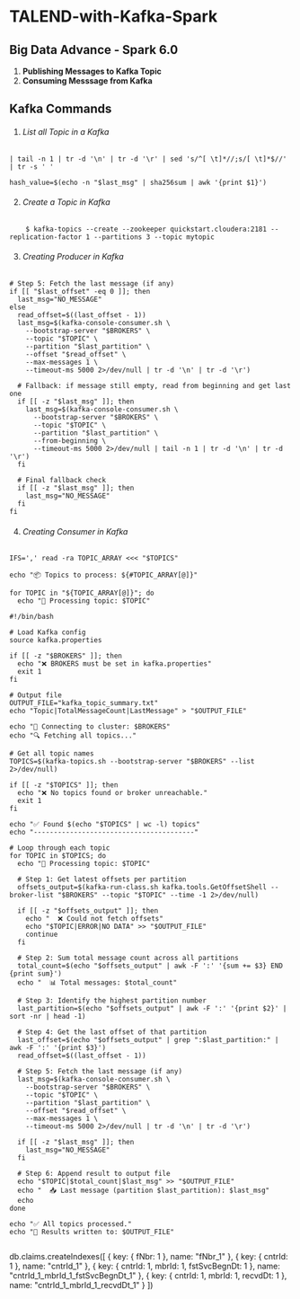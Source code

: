 # TALEND-with-Kafka-Spark

## Big Data Advance - Spark 6.0 ##

1. **Publishing Messages to Kafka Topic**
2. **Consuming Messsage from Kafka**


## Kafka Commands ##

1.  ###### List all Topic in a Kafka ######
```
| tail -n 1 | tr -d '\n' | tr -d '\r' | sed 's/^[ \t]*//;s/[ \t]*$//' | tr -s ' '

hash_value=$(echo -n "$last_msg" | sha256sum | awk '{print $1}')

```
	
2. ###### Create a Topic in Kafka ######
```
	$ kafka-topics --create --zookeeper quickstart.cloudera:2181 --replication-factor 1 --partitions 3 --topic mytopic
```
3.  ###### Creating Producer in Kafka ######
```
# Step 5: Fetch the last message (if any)
if [[ "$last_offset" -eq 0 ]]; then
  last_msg="NO_MESSAGE"
else
  read_offset=$((last_offset - 1))
  last_msg=$(kafka-console-consumer.sh \
    --bootstrap-server "$BROKERS" \
    --topic "$TOPIC" \
    --partition "$last_partition" \
    --offset "$read_offset" \
    --max-messages 1 \
    --timeout-ms 5000 2>/dev/null | tr -d '\n' | tr -d '\r')

  # Fallback: if message still empty, read from beginning and get last one
  if [[ -z "$last_msg" ]]; then
    last_msg=$(kafka-console-consumer.sh \
      --bootstrap-server "$BROKERS" \
      --topic "$TOPIC" \
      --partition "$last_partition" \
      --from-beginning \
      --timeout-ms 5000 2>/dev/null | tail -n 1 | tr -d '\n' | tr -d '\r')
  fi

  # Final fallback check
  if [[ -z "$last_msg" ]]; then
    last_msg="NO_MESSAGE"
  fi
fi
```
4. ###### Creating Consumer in Kafka ######
```
IFS=',' read -ra TOPIC_ARRAY <<< "$TOPICS"

echo "📦 Topics to process: ${#TOPIC_ARRAY[@]}"

for TOPIC in "${TOPIC_ARRAY[@]}"; do
  echo "🔄 Processing topic: $TOPIC"
```
```
#!/bin/bash

# Load Kafka config
source kafka.properties

if [[ -z "$BROKERS" ]]; then
  echo "❌ BROKERS must be set in kafka.properties"
  exit 1
fi

# Output file
OUTPUT_FILE="kafka_topic_summary.txt"
echo "Topic|TotalMessageCount|LastMessage" > "$OUTPUT_FILE"

echo "📡 Connecting to cluster: $BROKERS"
echo "🔍 Fetching all topics..."

# Get all topic names
TOPICS=$(kafka-topics.sh --bootstrap-server "$BROKERS" --list 2>/dev/null)

if [[ -z "$TOPICS" ]]; then
  echo "❌ No topics found or broker unreachable."
  exit 1
fi

echo "✅ Found $(echo "$TOPICS" | wc -l) topics"
echo "----------------------------------------"

# Loop through each topic
for TOPIC in $TOPICS; do
  echo "🔄 Processing topic: $TOPIC"

  # Step 1: Get latest offsets per partition
  offsets_output=$(kafka-run-class.sh kafka.tools.GetOffsetShell --broker-list "$BROKERS" --topic "$TOPIC" --time -1 2>/dev/null)

  if [[ -z "$offsets_output" ]]; then
    echo "  ❌ Could not fetch offsets"
    echo "$TOPIC|ERROR|NO DATA" >> "$OUTPUT_FILE"
    continue
  fi

  # Step 2: Sum total message count across all partitions
  total_count=$(echo "$offsets_output" | awk -F ':' '{sum += $3} END {print sum}')
  echo "  📊 Total messages: $total_count"

  # Step 3: Identify the highest partition number
  last_partition=$(echo "$offsets_output" | awk -F ':' '{print $2}' | sort -nr | head -1)

  # Step 4: Get the last offset of that partition
  last_offset=$(echo "$offsets_output" | grep ":$last_partition:" | awk -F ':' '{print $3}')
  read_offset=$((last_offset - 1))

  # Step 5: Fetch the last message (if any)
  last_msg=$(kafka-console-consumer.sh \
    --bootstrap-server "$BROKERS" \
    --topic "$TOPIC" \
    --partition "$last_partition" \
    --offset "$read_offset" \
    --max-messages 1 \
    --timeout-ms 5000 2>/dev/null | tr -d '\n' | tr -d '\r')

  if [[ -z "$last_msg" ]]; then
    last_msg="NO_MESSAGE"
  fi

  # Step 6: Append result to output file
  echo "$TOPIC|$total_count|$last_msg" >> "$OUTPUT_FILE"
  echo "  📥 Last message (partition $last_partition): $last_msg"
  echo
done

echo "✅ All topics processed."
echo "📄 Results written to: $OUTPUT_FILE"


```


db.claims.createIndexes([
  { key: { fNbr: 1 }, name: "fNbr_1" },
  { key: { cntrId: 1 }, name: "cntrId_1" },
  { key: { cntrId: 1, mbrId: 1, fstSvcBegnDt: 1 }, name: "cntrId_1_mbrId_1_fstSvcBegnDt_1" },
  { key: { cntrId: 1, mbrId: 1, recvdDt: 1 }, name: "cntrId_1_mbrId_1_recvdDt_1" }
])
